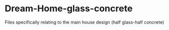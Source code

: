 # Dream-Home-glass-concrete
Files specifically relating to the main house design (half glass-half concrete)
